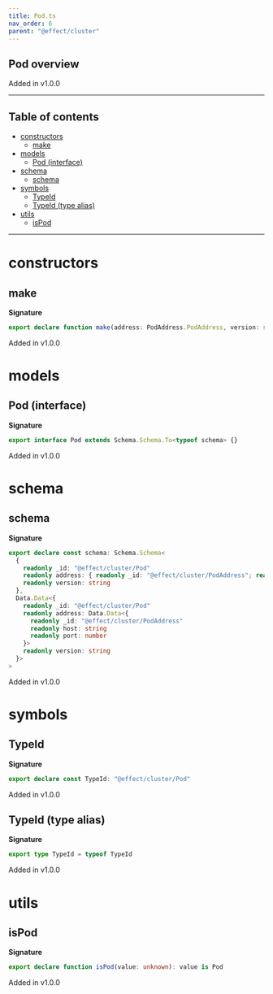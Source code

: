 ```yaml
---
title: Pod.ts
nav_order: 6
parent: "@effect/cluster"
---
```


## Pod overview

Added in v1.0.0

---

<h2 class="text-delta">Table of contents</h2>

- [constructors](#constructors)
  - [make](#make)
- [models](#models)
  - [Pod (interface)](#pod-interface)
- [schema](#schema)
  - [schema](#schema-1)
- [symbols](#symbols)
  - [TypeId](#typeid)
  - [TypeId (type alias)](#typeid-type-alias)
- [utils](#utils)
  - [isPod](#ispod)

---

# constructors

## make

**Signature**

```ts
export declare function make(address: PodAddress.PodAddress, version: string): Pod
```

Added in v1.0.0

# models

## Pod (interface)

**Signature**

```ts
export interface Pod extends Schema.Schema.To<typeof schema> {}
```

Added in v1.0.0

# schema

## schema

**Signature**

```ts
export declare const schema: Schema.Schema<
  {
    readonly _id: "@effect/cluster/Pod"
    readonly address: { readonly _id: "@effect/cluster/PodAddress"; readonly host: string; readonly port: number }
    readonly version: string
  },
  Data.Data<{
    readonly _id: "@effect/cluster/Pod"
    readonly address: Data.Data<{
      readonly _id: "@effect/cluster/PodAddress"
      readonly host: string
      readonly port: number
    }>
    readonly version: string
  }>
>
```

Added in v1.0.0

# symbols

## TypeId

**Signature**

```ts
export declare const TypeId: "@effect/cluster/Pod"
```

Added in v1.0.0

## TypeId (type alias)

**Signature**

```ts
export type TypeId = typeof TypeId
```

Added in v1.0.0

# utils

## isPod

**Signature**

```ts
export declare function isPod(value: unknown): value is Pod
```

Added in v1.0.0
